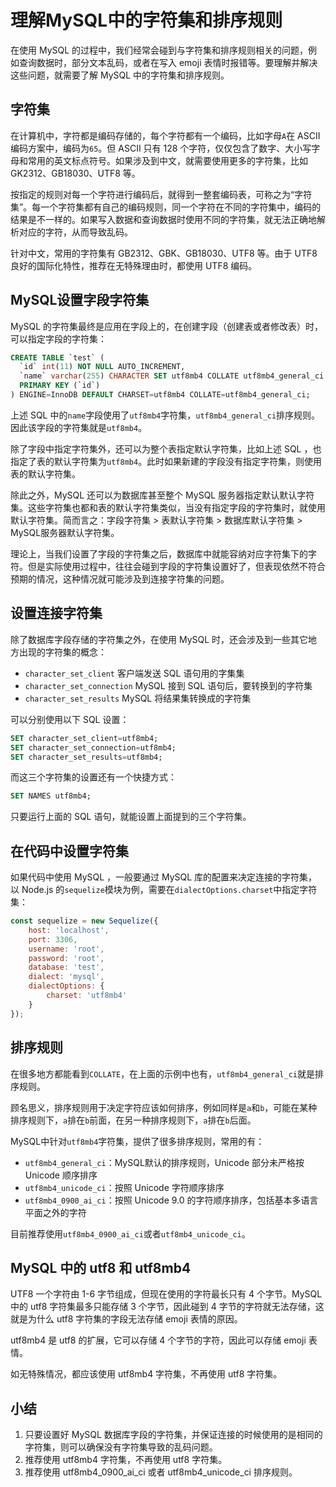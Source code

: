 # 理解MySQL中的字符集和排序规则

在使用 MySQL 的过程中，我们经常会碰到与字符集和排序规则相关的问题，例如查询数据时，部分文本乱码，或者在写入 emoji 表情时报错等。要理解并解决这些问题，就需要了解 MySQL 中的字符集和排序规则。

## 字符集

在计算机中，字符都是编码存储的，每个字符都有一个编码，比如字母`A`在 ASCII 编码方案中，编码为`65`。但 ASCII 只有 128 个字符，仅仅包含了数字、大小写字母和常用的英文标点符号。如果涉及到中文，就需要使用更多的字符集，比如 GK2312、GB18030、UTF8 等。

按指定的规则对每一个字符进行编码后，就得到一整套编码表，可称之为“字符集”。每一个字符集都有自己的编码规则，同一个字符在不同的字符集中，编码的结果是不一样的。如果写入数据和查询数据时使用不同的字符集，就无法正确地解析对应的字符，从而导致乱码。

针对中文，常用的字符集有 GB2312、GBK、GB18030、UTF8 等。由于 UTF8 良好的国际化特性，推荐在无特殊理由时，都使用 UTF8 编码。

## MySQL设置字段字符集

MySQL 的字符集最终是应用在字段上的，在创建字段（创建表或者修改表）时，可以指定字段的字符集：

```sql
CREATE TABLE `test` (
  `id` int(11) NOT NULL AUTO_INCREMENT,
  `name` varchar(255) CHARACTER SET utf8mb4 COLLATE utf8mb4_general_ci NOT NULL,
  PRIMARY KEY (`id`)
) ENGINE=InnoDB DEFAULT CHARSET=utf8mb4 COLLATE=utf8mb4_general_ci;
```

上述 SQL 中的`name`字段使用了`utf8mb4`字符集，`utf8mb4_general_ci`排序规则。因此该字段的字符集就是`utf8mb4`。

除了字段中指定字符集外，还可以为整个表指定默认字符集，比如上述 SQL ，也指定了表的默认字符集为`utf8mb4`。此时如果新建的字段没有指定字符集，则使用表的默认字符集。

除此之外，MySQL 还可以为数据库甚至整个 MySQL 服务器指定默认默认字符集。这些字符集也都和表的默认字符集类似，当没有指定字段的字符集时，就使用默认字符集。简而言之：字段字符集 > 表默认字符集 > 数据库默认字符集 > MySQL服务器默认字符集。

理论上，当我们设置了字段的字符集之后，数据库中就能容纳对应字符集下的字符。但是实际使用过程中，往往会碰到字段的字符集设置好了，但表现依然不符合预期的情况，这种情况就可能涉及到连接字符集的问题。

## 设置连接字符集

除了数据库字段存储的字符集之外，在使用 MySQL 时，还会涉及到一些其它地方出现的字符集的概念：

- `character_set_client` 客户端发送 SQL 语句用的字集集
- `character_set_connection` MySQL 接到 SQL 语句后，要转换到的字符集
- `character_set_results` MySQL 将结果集转换成的字符集

可以分别使用以下 SQL 设置：

```sql
SET character_set_client=utf8mb4;
SET character_set_connection=utf8mb4;
SET character_set_results=utf8mb4;
```

而这三个字符集的设置还有一个快捷方式：

```sql
SET NAMES utf8mb4;
```

只要运行上面的 SQL 语句，就能设置上面提到的三个字符集。

## 在代码中设置字符集

如果代码中使用 MySQL ，一般要通过 MySQL 库的配置来决定连接的字符集，以 Node.js 的`sequelize`模块为例，需要在`dialectOptions.charset`中指定字符集：

```js
const sequelize = new Sequelize({
    host: 'localhost',
    port: 3306,
    username: 'root',
    password: 'root',
    database: 'test',
    dialect: 'mysql',
    dialectOptions: {
        charset: 'utf8mb4'
    }
});
```

## 排序规则

在很多地方都能看到`COLLATE`，在上面的示例中也有，`utf8mb4_general_ci`就是排序规则。

顾名思义，排序规则用于决定字符应该如何排序，例如同样是`a`和`b`，可能在某种排序规则下，`a`排在`b`前面，在另一种排序规则下，`a`排在`b`后面。

MySQL中针对`utf8mb4`字符集，提供了很多排序规则，常用的有：

- `utf8mb4_general_ci`：MySQL默认的排序规则，Unicode 部分未严格按 Unicode 顺序排序
- `utf8mb4_unicode_ci`：按照 Unicode 字符顺序排序
- `utf8mb4_0900_ai_ci`：按照 Unicode 9.0 的字符顺序排序，包括基本多语言平面之外的字符

目前推荐使用`utf8mb4_0900_ai_ci`或者`utf8mb4_unicode_ci`。

## MySQL 中的 utf8 和 utf8mb4

UTF8 一个字符由 1-6 字节组成，但现在使用的字符最长只有 4 个字节。MySQL 中的 utf8 字符集最多只能存储 3 个字节，因此碰到 4 字节的字符就无法存储，这就是为什么 utf8 字符集的字段无法存储 emoji 表情的原因。

utf8mb4 是 utf8 的扩展，它可以存储 4 个字节的字符，因此可以存储 emoji 表情。

如无特殊情况，都应该使用 utf8mb4 字符集，不再使用 utf8 字符集。

## 小结

1. 只要设置好 MySQL 数据库字段的字符集，并保证连接的时候使用的是相同的字符集，则可以确保没有字符集导致的乱码问题。
2. 推荐使用 utf8mb4 字符集，不再使用 utf8 字符集。
3. 推荐使用 utf8mb4_0900_ai_ci 或者 utf8mb4_unicode_ci 排序规则。
